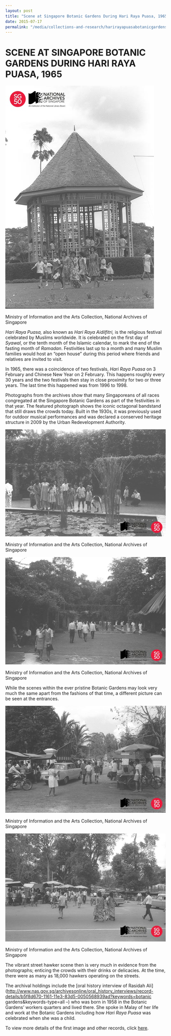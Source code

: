 ```yaml
---
layout: post
title: "Scene at Singapore Botanic Gardens During Hari Raya Puasa, 1965"
date: 2015-07-17
permalink: "/media/collections-and-research/harirayapuasabotanicgardens"
---
```


<iframe id="pxcelframe" src="//t.sharethis.com/a/t_.htm?ver=0.345.16985&amp;cid=c010#rnd=1577955358692&amp;cid=c010&amp;dmn=www.nas.gov.sg&amp;tt=t.dhj&amp;dhjLcy=163&amp;lbl=pxcel&amp;flbl=pxcel&amp;ll=d&amp;ver=0.345.16985&amp;ell=d&amp;cck=__stid&amp;pn=%2Fblogs%2Farchivistpick%2Fhari-raya-puasa%2F&amp;qs=na&amp;rdn=www.nas.gov.sg&amp;rpn=%2Fblogs%2Farchivistpick%2F2015%2F07%2F&amp;rqs=na&amp;cc=SG&amp;cont=AS&amp;ipaddr=" style="display: none;"></iframe>

# SCENE AT SINGAPORE BOTANIC GARDENS DURING HARI RAYA PUASA, 1965

![Ministry of Information and the Arts Collection, National Archives of Singapore](../../../images/blogs/2015-07-17-L.jpg)

Ministry of Information and the Arts Collection, National Archives of Singapore

*Hari Raya Puasa,* also known as *Hari Raya Aidilfitri,* is the religious festival celebrated by Muslims worldwide. It is celebrated on the first day of *Syawal*, or the tenth month of the Islamic calendar, to mark the end of the fasting month of *Ramadan*. Festivities last up to a month and many Muslim families would host an “open house” during this period where friends and relatives are invited to visit.

In 1965, there was a coincidence of two festivals, *Hari Raya Puasa* on 3 February and Chinese New Year on 2 February. This happens roughly every 30 years and the two festivals then stay in close proximity for two or three years. The last time this happened was from 1996 to 1998.

Photographs from the archives show that many Singaporeans of all races congregated at the Singapore Botanic Gardens as part of the festivities in that year. The featured photograph shows the iconic octagonal bandstand that still draws the crowds today. Built in the 1930s, it was previously used for outdoor musical performances and was declared a conserved heritage structure in 2009 by the Urban Redevelopment Authority.

![Ministry of Information and the Arts Collection, National Archives of Singapore](../../../images/blogs/2015-07-17-L2.jpg)

Ministry of Information and the Arts Collection, National Archives of Singapore

![Ministry of Information and the Arts Collection, National Archives of Singapore](../../../images/blogs/2015-07-17-L3.jpg)

Ministry of Information and the Arts Collection, National Archives of Singapore

While the scenes within the ever pristine Botanic Gardens may look very much the same apart from the fashions of that time, a different picture  can be seen at the entrances.

![Ministry of Information and the Arts Collection, National Archives of Singapore](../../../images/blogs/2015-07-17-L4.jpg)

Ministry of Information and the Arts Collection, National Archives of Singapore

![Ministry of Information and the Arts Collection, National Archives of Singapore](../../../images/blogs/2015-07-17-L5.jpg)

Ministry of Information and the Arts Collection, National Archives of Singapore

The vibrant street hawker scene then is very much in evidence from the photographs; enticing the crowds with their drinks or delicacies. At the time, there were as many as 18,000 hawkers operating on the streets.

The archival holdings include the [oral history interview of Rasidah Ali](http://www.nas.gov.sg/archivesonline/oral_history_interviews/record-details/b5f8d670-1161-11e3-83d5-0050568939ad?keywords=botanic gardens&keywords-type=all –) who was born in 1958 in the Botanic Gardens’ workers quarters and lived there. She spoke in Malay of her life and work at the Botanic Gardens including how *Hari Raya Puasa* was celebrated when she was a child.

To view more details of the first image and other records, click [here](http://www.nas.gov.sg/archivesonline/photographs/record-details/2cc22594-1162-11e3-83d5-0050568939ad).